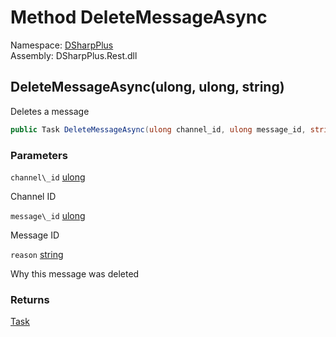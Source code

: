 # Method DeleteMessageAsync

Namespace: [DSharpPlus](DSharpPlus.md)  
Assembly: DSharpPlus.Rest.dll

## <a id="DSharpPlus_DiscordRestClient_DeleteMessageAsync_System_UInt64_System_UInt64_System_String_"></a>DeleteMessageAsync\(ulong, ulong, string\)

Deletes a message

```csharp
public Task DeleteMessageAsync(ulong channel_id, ulong message_id, string reason)
```

### Parameters

`channel\_id` [ulong](https://learn.microsoft.com/dotnet/api/system.uint64)

Channel ID

`message\_id` [ulong](https://learn.microsoft.com/dotnet/api/system.uint64)

Message ID

`reason` [string](https://learn.microsoft.com/dotnet/api/system.string)

Why this message was deleted

### Returns

[Task](https://learn.microsoft.com/dotnet/api/system.threading.tasks.task)

